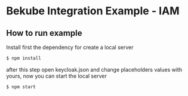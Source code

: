 # Bekube Integration Example - IAM

## How to run example 

Install first the dependency for create a local server
```bash
$ npm install
```
after this step open keycloak.json and change placeholders values with yours, now you can start the local server
```bash
$ npm start
```